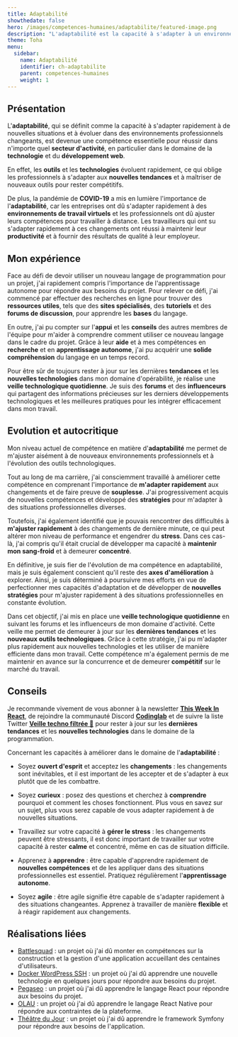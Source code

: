 ```yaml
---
title: Adaptabilité
showthedate: false
hero: /images/competences-humaines/adaptabilite/featured-image.png
description: "L'adaptabilité est la capacité à s'adapter à un environnement changeant. Elle est un facteur clé de réussite dans la vie professionnelle et personnelle."
theme: Toha
menu:
  sidebar:
    name: Adaptabilité
    identifier: ch-adaptabilite
    parent: competences-humaines
    weight: 1
---
```


## Présentation

L'**adaptabilité**, qui se définit comme la capacité à s'adapter rapidement à de nouvelles situations et à évoluer dans des environnements professionnels changeants, est devenue une compétence essentielle pour réussir dans n'importe quel **secteur d'activité**, en particulier dans le domaine de la **technologie** et du **développement web**.

En effet, les **outils** et les **technologies** évoluent rapidement, ce qui oblige les professionnels à s'adapter aux **nouvelles tendances** et à maîtriser de nouveaux outils pour rester compétitifs.

De plus, la pandémie de **COVID-19** a mis en lumière l'importance de l'**adaptabilité**, car les entreprises ont dû s'adapter rapidement à des **environnements de travail virtuels** et les professionnels ont dû ajuster leurs compétences pour travailler à distance. Les travailleurs qui ont su s'adapter rapidement à ces changements ont réussi à maintenir leur **productivité** et à fournir des résultats de qualité à leur employeur.

## Mon expérience

Face au défi de devoir utiliser un nouveau langage de programmation pour un projet, j'ai rapidement compris l'importance de l'apprentissage autonome pour répondre aux besoins du projet. Pour relever ce défi, j'ai commencé par effectuer des recherches en ligne pour trouver des **ressources utiles**, tels que des **sites spécialisés**, des **tutoriels** et des **forums de discussion**, pour apprendre les **bases** du langage.

En outre, j'ai pu compter sur l'**appui** et les **conseils** des autres membres de l'équipe pour m'aider à comprendre comment utiliser ce nouveau langage dans le cadre du projet. Grâce à leur **aide** et à mes compétences en **recherche** et en **apprentissage autonome**, j'ai pu acquérir une **solide compréhension** du langage en un temps record.

Pour être sûr de toujours rester à jour sur les dernières **tendances** et les **nouvelles technologies** dans mon domaine d'opérabilité, je réalise une **veille technologique quotidienne**. Je suis des **forums** et des **influenceurs** qui partagent des informations précieuses sur les derniers développements technologiques et les meilleures pratiques pour les intégrer efficacement dans mon travail.

## Evolution et autocritique

Mon niveau actuel de compétence en matière d'**adaptabilité** me permet de m'ajuster aisément à de nouveaux environnements professionnels et à l'évolution des outils technologiques.

Tout au long de ma carrière, j'ai consciemment travaillé à améliorer cette compétence en comprenant l'importance de **m'adapter rapidement** aux changements et de faire preuve de **souplesse**. J'ai progressivement acquis de nouvelles compétences et développé des **stratégies** pour m'adapter à des situations professionnelles diverses.

Toutefois, j'ai également identifié que je pouvais rencontrer des difficultés à **m'ajuster rapidement** à des changements de dernière minute, ce qui peut altérer mon niveau de performance et engendrer du **stress**. Dans ces cas-là, j'ai compris qu'il était crucial de développer ma capacité à **maintenir mon sang-froid** et à demeurer **concentré**.

En définitive, je suis fier de l'évolution de ma compétence en adaptabilité, mais je suis également conscient qu'il reste des **axes d'amélioration** à explorer. Ainsi, je suis déterminé à poursuivre mes efforts en vue de perfectionner mes capacités d'adaptation et de développer de **nouvelles stratégies** pour m'ajuster rapidement à des situations professionnelles en constante évolution.

Dans cet objectif, j'ai mis en place une **veille technologique quotidienne** en suivant les forums et les influenceurs de mon domaine d'activité. Cette veille me permet de demeurer à jour sur les **dernières tendances** et les **nouveaux outils technologiques**. Grâce à cette stratégie, j'ai pu m'adapter plus rapidement aux nouvelles technologies et les utiliser de manière efficiente dans mon travail. Cette compétence m'a également permis de me maintenir en avance sur la concurrence et de demeurer **compétitif** sur le marché du travail.

## Conseils

Je recommande vivement de vous abonner à la newsletter **[This Week In React](https://thisweekinreact.com/)**, de rejoindre la communauté Discord **[Codinglab](https://discord.gg/SAusderF5g)** et de suivre la liste Twitter **[Veille techno filtrée 🚀](https://twitter.com/i/lists/1545744880558919681)** pour rester à jour sur les **dernières tendances** et les **nouvelles technologies** dans le domaine de la programmation.

Concernant les capacités à améliorer dans le domaine de l'**adaptabilité** :

- Soyez **ouvert d'esprit** et acceptez les **changements** : les changements sont inévitables, et il est important de les accepter et de s'adapter à eux plutôt que de les combattre.
    
- Soyez **curieux** : posez des questions et cherchez à **comprendre** pourquoi et comment les choses fonctionnent. Plus vous en savez sur un sujet, plus vous serez capable de vous adapter rapidement à de nouvelles situations.
    
- Travaillez sur votre capacité à **gérer le stress** : les changements peuvent être stressants, il est donc important de travailler sur votre capacité à rester **calme** et concentré, même en cas de situation difficile.
    
- Apprenez à **apprendre** : être capable d'apprendre rapidement de **nouvelles compétences** et de les appliquer dans des situations professionnelles est essentiel. Pratiquez régulièrement l'**apprentissage autonome**.
    
- Soyez **agile** : être agile signifie être capable de s'adapter rapidement à des situations changeantes. Apprenez à travailler de manière **flexible** et à réagir rapidement aux changements.

## Réalisations liées

- [Battlesquad](/posts/realisations/battlesquad) : un projet où j'ai dû monter en compétences sur la construction et la gestion d'une application accueillant des centaines d'utilisateurs.
- [Docker WordPress SSH](/posts/realisations/docker-wordpress-ssh) : un projet où j'ai dû apprendre une nouvelle technologie en quelques jours pour répondre aux besoins du projet.
- [Pegaseo](/posts/realisations/pegaseo) : un projet où j'ai dû apprendre le langage React pour répondre aux besoins du projet.
- [OLAU](/posts/realisations/olau) : un projet où j'ai dû apprendre le langage React Native pour répondre aux contraintes de la plateforme.
- [Théâtre du Jour](/posts/realisations/theatre-du-jour) : un projet où j'ai dû apprendre le framework Symfony pour répondre aux besoins de l'application.
